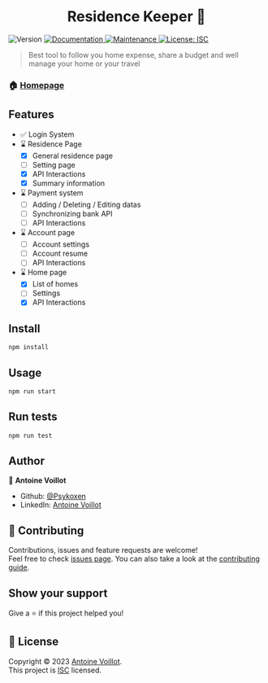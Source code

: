 <h1 align="center">Residence Keeper 👋</h1>

<p>
  <img alt="Version" src="https://img.shields.io/badge/version-0.1.0-blue.svg?cacheSeconds=2592000" />
  <a href="https://github.com/Psykoxen/ResidenceKeeper#readme" target="_blank">
    <img alt="Documentation" src="https://img.shields.io/badge/documentation-yes-brightgreen.svg" />
  </a>
  <a href="https://github.com/Psykoxen/ResidenceKeeper/graphs/commit-activity" target="_blank">
    <img alt="Maintenance" src="https://img.shields.io/badge/Maintained%3F-yes-green.svg" />
  </a>
  <a href="https://github.com/Psykoxen/ResidenceKeeper/blob/master/LICENSE" target="_blank">
    <img alt="License: ISC" src="https://img.shields.io/github/license/Psykoxen/Residence Keeper" />
  </a>
</p>

> Best tool to follow you home expense, share a budget and well manage your home or your travel

### 🏠 [Homepage](https://github.com/Psykoxen/ResidenceKeeper#readme)

## Features

- ✅ Login System
- ⌛ Residence Page
  - [x] General residence page
  - [ ] Setting page
  - [x] API Interactions
  - [x] Summary information
- ⌛ Payment system
  - [ ] Adding / Deleting / Editing datas
  - [ ] Synchronizing bank API
  - [ ] API Interactions
- ⌛ Account page
  - [ ] Account settings
  - [ ] Account resume
  - [ ] API Interactions
- ⌛ Home page
  - [x] List of homes
  - [ ] Settings
  - [x] API Interactions

## Install

```sh
npm install
```

## Usage

```sh
npm run start
```

## Run tests

```sh
npm run test
```

## Author

👤 **Antoine Voillot**

- Github: [@Psykoxen](https://github.com/Psykoxen)
- LinkedIn: [Antoine Voillot](https://linkedin.com/in/www.linkedin.com/in/antoine-voillot)

## 🤝 Contributing

Contributions, issues and feature requests are welcome!<br />Feel free to check [issues page](https://github.com/Psykoxen/ResidenceKeeper/issues). You can also take a look at the [contributing guide](https://github.com/Psykoxen/ResidenceKeeper/blob/master/CONTRIBUTING.md).

## Show your support

Give a ⭐️ if this project helped you!

## 📝 License

Copyright © 2023 [Antoine Voillot](https://github.com/Psykoxen).<br />
This project is [ISC](https://github.com/Psykoxen/ResidenceKeeper/blob/master/LICENSE) licensed.
